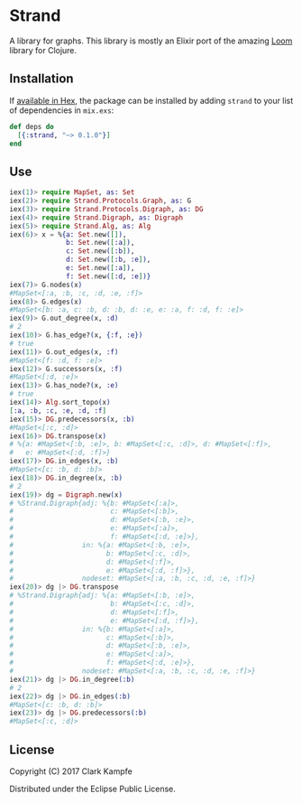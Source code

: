 # Strand

A library for graphs. This library is mostly an Elixir port of the amazing [Loom](https://github.com/aysylu/loom) library for Clojure.

## Installation

If [available in Hex](https://hex.pm/docs/publish), the package can be installed
by adding `strand` to your list of dependencies in `mix.exs`:

```elixir
def deps do
  [{:strand, "~> 0.1.0"}]
end
```

## Use

```elixir
iex(1)> require MapSet, as: Set
iex(2)> require Strand.Protocols.Graph, as: G
iex(3)> require Strand.Protocols.Digraph, as: DG
iex(4)> require Strand.Digraph, as: Digraph
iex(5)> require Strand.Alg, as: Alg
iex(6)> x = %{a: Set.new([]),
              b: Set.new([:a]),
              c: Set.new([:b]),
              d: Set.new([:b, :e]),
              e: Set.new([:a]),
              f: Set.new([:d, :e])}
iex(7)> G.nodes(x)
#MapSet<[:a, :b, :c, :d, :e, :f]>
iex(8)> G.edges(x)
#MapSet<[b: :a, c: :b, d: :b, d: :e, e: :a, f: :d, f: :e]>
iex(9)> G.out_degree(x, :d)
# 2
iex(10)> G.has_edge?(x, {:f, :e})
# true
iex(11)> G.out_edges(x, :f)
#MapSet<[f: :d, f: :e]>
iex(12)> G.successors(x, :f)
#MapSet<[:d, :e]>
iex(13)> G.has_node?(x, :e)
# true
iex(14)> Alg.sort_topo(x)
[:a, :b, :c, :e, :d, :f]
iex(15)> DG.predecessors(x, :b)
#MapSet<[:c, :d]>
iex(16)> DG.transpose(x)
# %{a: #MapSet<[:b, :e]>, b: #MapSet<[:c, :d]>, d: #MapSet<[:f]>,
#   e: #MapSet<[:d, :f]>}
iex(17)> DG.in_edges(x, :b)
#MapSet<[c: :b, d: :b]>
iex(18)> DG.in_degree(x, :b)
# 2
iex(19)> dg = Digraph.new(x)
# %Strand.Digraph{adj: %{b: #MapSet<[:a]>,
#                        c: #MapSet<[:b]>,
#                        d: #MapSet<[:b, :e]>,
#                        e: #MapSet<[:a]>,
#                        f: #MapSet<[:d, :e]>},
#                 in: %{a: #MapSet<[:b, :e]>,
#                       b: #MapSet<[:c, :d]>,
#                       d: #MapSet<[:f]>,
#                       e: #MapSet<[:d, :f]>},
#                 nodeset: #MapSet<[:a, :b, :c, :d, :e, :f]>}
iex(20)> dg |> DG.transpose
# %Strand.Digraph{adj: %{a: #MapSet<[:b, :e]>,
#                        b: #MapSet<[:c, :d]>,
#                        d: #MapSet<[:f]>,
#                        e: #MapSet<[:d, :f]>},
#                 in: %{b: #MapSet<[:a]>,
#                       c: #MapSet<[:b]>,
#                       d: #MapSet<[:b, :e]>,
#                       e: #MapSet<[:a]>,
#                       f: #MapSet<[:d, :e]>},
#                 nodeset: #MapSet<[:a, :b, :c, :d, :e, :f]>}
iex(21)> dg |> DG.in_degree(:b)
# 2
iex(22)> dg |> DG.in_edges(:b)
#MapSet<[c: :b, d: :b]>
iex(23)> dg |> DG.predecessors(:b)
#MapSet<[:c, :d]>
```

## License

Copyright (C) 2017 Clark Kampfe

Distributed under the Eclipse Public License.
